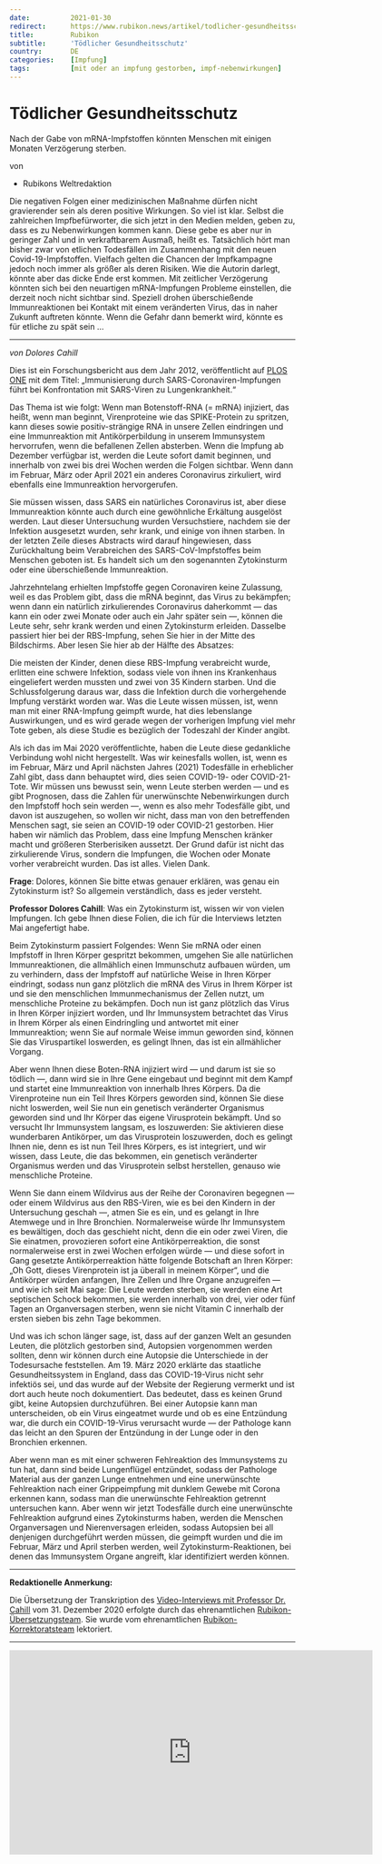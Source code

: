 ```yaml
---
date:          2021-01-30
redirect:      https://www.rubikon.news/artikel/todlicher-gesundheitsschutz
title:         Rubikon
subtitle:      'Tödlicher Gesundheitsschutz'
country:       DE
categories:    [Impfung]
tags:          [mit oder an impfung gestorben, impf-nebenwirkungen]
---
```

# Tödlicher Gesundheitsschutz

Nach der Gabe von mRNA-Impfstoffen könnten Menschen mit einigen Monaten Verzögerung sterben.

von 
   * Rubikons Weltredaktion

Die negativen Folgen einer medizinischen Maßnahme dürfen nicht gravierender sein als deren positive Wirkungen. So viel ist klar. Selbst die zahlreichen Impfbefürworter, die sich jetzt in den Medien melden, geben zu, dass es zu Nebenwirkungen kommen kann. Diese gebe es aber nur in geringer Zahl und in verkraftbarem Ausmaß, heißt es. Tatsächlich hört man bisher zwar von etlichen Todesfällen im Zusammenhang mit den neuen Covid-19-Impfstoffen. Vielfach gelten die Chancen der Impfkampagne jedoch noch immer als größer als deren Risiken. Wie die Autorin darlegt, könnte aber das dicke Ende erst kommen. Mit zeitlicher Verzögerung könnten sich bei den neuartigen mRNA-Impfungen Probleme einstellen, die derzeit noch nicht sichtbar sind. Speziell drohen überschießende Immunreaktionen bei Kontakt mit einem veränderten Virus, das in naher Zukunft auftreten könnte. Wenn die Gefahr dann bemerkt wird, könnte es für etliche zu spät sein …

---

*von Dolores Cahill* 

Dies ist ein Forschungsbericht aus dem Jahr 2012, veröffentlicht auf [PLOS ONE](https://www.ncbi.nlm.nih.gov/pmc/articles/PMC3335060/pdf/pone.0035421.pdf) mit dem Titel: „Immunisierung durch SARS-Coronaviren-Impfungen führt bei Konfrontation mit SARS-Viren zu Lungenkrankheit.“

Das Thema ist wie folgt: Wenn man Botenstoff-RNA (= mRNA) injiziert, das heißt, wenn man beginnt, Virenproteine wie das SPIKE-Protein zu spritzen, kann dieses sowie positiv-strängige RNA in unsere Zellen eindringen und eine Immunreaktion mit Antikörperbildung in unserem Immunsystem hervorrufen, wenn die befallenen Zellen absterben. Wenn die Impfung ab Dezember verfügbar ist, werden die Leute sofort damit beginnen, und innerhalb von zwei bis drei Wochen werden die Folgen sichtbar. Wenn dann im Februar, März oder April 2021 ein anderes Coronavirus zirkuliert, wird ebenfalls eine Immunreaktion hervorgerufen. 

Sie müssen wissen, dass SARS ein natürliches Coronavirus ist, aber diese Immunreaktion könnte auch durch eine gewöhnliche Erkältung ausgelöst werden. Laut dieser Untersuchung wurden Versuchstiere, nachdem sie der Infektion ausgesetzt wurden, sehr krank, und einige von ihnen starben. In der letzten Zeile dieses Abstracts wird darauf hingewiesen, dass Zurückhaltung beim Verabreichen des SARS-CoV-Impfstoffes beim Menschen geboten ist. Es handelt sich um den sogenannten Zytokinsturm oder eine überschießende Immunreaktion.

Jahrzehntelang erhielten Impfstoffe gegen Coronaviren keine Zulassung, weil es das Problem gibt, dass die mRNA beginnt, das Virus zu bekämpfen; wenn dann ein natürlich zirkulierendes Coronavirus daherkommt — das kann ein oder zwei Monate oder auch ein Jahr später sein —, können die Leute sehr, sehr krank werden und einen Zytokinsturm erleiden. Dasselbe passiert hier bei der RBS-Impfung, sehen Sie hier in der Mitte des Bildschirms. Aber lesen Sie hier ab der Hälfte des Absatzes: 

Die meisten der Kinder, denen diese RBS-Impfung verabreicht wurde, erlitten eine schwere Infektion, sodass viele von ihnen ins Krankenhaus eingeliefert werden mussten und zwei von 35 Kindern starben. Und die Schlussfolgerung daraus war, dass die Infektion durch die vorhergehende Impfung verstärkt worden war. Was die Leute wissen müssen, ist, wenn man mit einer RNA-Impfung geimpft wurde, hat dies lebenslange Auswirkungen, und es wird gerade wegen der vorherigen Impfung viel mehr Tote geben, als diese Studie es bezüglich der Todeszahl der Kinder angibt.

Als ich das im Mai 2020 veröffentlichte, haben die Leute diese gedankliche Verbindung wohl nicht hergestellt. Was wir keinesfalls wollen, ist, wenn es im Februar, März und April nächsten Jahres (2021) Todesfälle in erheblicher Zahl gibt, dass dann behauptet wird, dies seien COVID-19- oder COVID-21-Tote. Wir müssen uns bewusst sein, wenn Leute sterben werden — und es gibt Prognosen, dass die Zahlen für unerwünschte Nebenwirkungen durch den Impfstoff hoch sein werden —, wenn es also mehr Todesfälle gibt, und davon ist auszugehen, so wollen wir nicht, dass man von den betreffenden Menschen sagt, sie seien an COVID-19 oder COVID-21 gestorben. Hier haben wir nämlich das Problem, dass eine Impfung Menschen kränker macht und größeren Sterberisiken aussetzt. Der Grund dafür ist nicht das zirkulierende Virus, sondern die Impfungen, die Wochen oder Monate vorher verabreicht wurden. Das ist alles. Vielen Dank.

**Frage**: Dolores, können Sie bitte etwas genauer erklären, was genau ein Zytokinsturm ist? So allgemein verständlich, dass es jeder versteht.

**Professor Dolores Cahill**: Was ein Zytokinsturm ist, wissen wir von vielen Impfungen. Ich gebe Ihnen diese Folien, die ich für die Interviews letzten Mai angefertigt habe.

Beim Zytokinsturm passiert Folgendes: Wenn Sie mRNA oder einen Impfstoff in Ihren Körper gespritzt bekommen, umgehen Sie alle natürlichen Immunreaktionen, die allmählich einen Immunschutz aufbauen würden, um zu verhindern, dass der Impfstoff auf natürliche Weise in Ihren Körper eindringt, sodass nun ganz plötzlich die mRNA des Virus in Ihrem Körper ist und sie den menschlichen Immunmechanismus der Zellen nutzt, um menschliche Proteine zu bekämpfen. Doch nun ist ganz plötzlich das Virus in Ihren Körper injiziert worden, und Ihr Immunsystem betrachtet das Virus in Ihrem Körper als einen Eindringling und antwortet mit einer Immunreaktion; wenn Sie auf normale Weise immun geworden sind, können Sie das Viruspartikel loswerden, es gelingt Ihnen, das ist ein allmählicher Vorgang.

Aber wenn Ihnen diese Boten-RNA injiziert wird — und darum ist sie so tödlich —, dann wird sie in Ihre Gene eingebaut und beginnt mit dem Kampf und startet eine Immunreaktion von innerhalb Ihres Körpers. Da die Virenproteine nun ein Teil Ihres Körpers geworden sind, können Sie diese nicht loswerden, weil Sie nun ein genetisch veränderter Organismus geworden sind und Ihr Körper das eigene Virusprotein bekämpft. Und so versucht Ihr Immunsystem langsam, es loszuwerden: Sie aktivieren diese wunderbaren Antikörper, um das Virusprotein loszuwerden, doch es gelingt Ihnen nie, denn es ist nun Teil Ihres Körpers, es ist integriert, und wir wissen, dass Leute, die das bekommen, ein genetisch veränderter Organismus werden und das Virusprotein selbst herstellen, genauso wie menschliche Proteine. 

Wenn Sie dann einem Wildvirus aus der Reihe der Coronaviren begegnen — oder einem Wildvirus aus den RBS-Viren, wie es bei den Kindern in der Untersuchung geschah —, atmen Sie es ein, und es gelangt in Ihre Atemwege und in Ihre Bronchien. Normalerweise würde Ihr Immunsystem es bewältigen, doch das geschieht nicht, denn die ein oder zwei Viren, die Sie einatmen, provozieren sofort eine Antikörperreaktion, die sonst normalerweise erst in zwei Wochen erfolgen würde — und diese sofort in Gang gesetzte Antikörperreaktion hätte folgende Botschaft an Ihren Körper: „Oh Gott, dieses Virenprotein ist ja überall in meinem Körper“, und die Antikörper würden anfangen, Ihre Zellen und Ihre Organe anzugreifen — und wie ich seit Mai sage: Die Leute werden sterben, sie werden eine Art septischen Schock bekommen, sie werden innerhalb von drei, vier oder fünf Tagen an Organversagen sterben, wenn sie nicht Vitamin C innerhalb der ersten sieben bis zehn Tage bekommen. 

Und was ich schon länger sage, ist, dass auf der ganzen Welt an gesunden Leuten, die plötzlich gestorben sind, Autopsien vorgenommen werden sollten, denn wir können durch eine Autopsie die Unterschiede in der Todesursache feststellen. Am 19. März 2020 erklärte das staatliche Gesundheitssystem in England, dass das COVID-19-Virus nicht sehr infektiös sei, und das wurde auf der Website der Regierung vermerkt und ist dort auch heute noch dokumentiert. Das bedeutet, dass es keinen Grund gibt, keine Autopsien durchzuführen. Bei einer Autopsie kann man unterscheiden, ob ein Virus eingeatmet wurde und ob es eine Entzündung war, die durch ein COVID-19-Virus verursacht wurde — der Pathologe kann das leicht an den Spuren der Entzündung in der Lunge oder in den Bronchien erkennen. 

Aber wenn man es mit einer schweren Fehlreaktion des Immunsystems zu tun hat, dann sind beide Lungenflügel entzündet, sodass der Pathologe Material aus der ganzen Lunge entnehmen und eine unerwünschte Fehlreaktion nach einer Grippeimpfung mit dunklem Gewebe mit Corona erkennen kann, sodass man die unerwünschte Fehlreaktion getrennt untersuchen kann. Aber wenn wir jetzt Todesfälle durch eine unerwünschte Fehlreaktion aufgrund eines Zytokinsturms haben, werden die Menschen Organversagen und Nierenversagen erleiden, sodass Autopsien bei all denjenigen durchgeführt werden müssen, die geimpft wurden und die im Februar, März und April sterben werden, weil Zytokinsturm-Reaktionen, bei denen das Immunsystem Organe angreift, klar identifiziert werden können.

---
**Redaktionelle Anmerkung:** 

Die Übersetzung der Transkription des [Video-Interviews mit  Professor Dr. Cahill](https://www.bitchute.com/video/FzU4woS0Xqpu/) vom 31. Dezember 2020 erfolgte durch das ehrenamtlichen [Rubikon-Übersetzungsteam](https://www.rubikon.news/kontakt). Sie wurde vom ehrenamtlichen [Rubikon-Korrektoratsteam](https://www.rubikon.news/kontakt ) lektoriert.

---
<iframe frameborder="0" width="640" height="360" src=" https://www.bitchute.com/embed/FzU4woS0Xqpu/" allowfullscreen allow="autoplay"></iframe>


